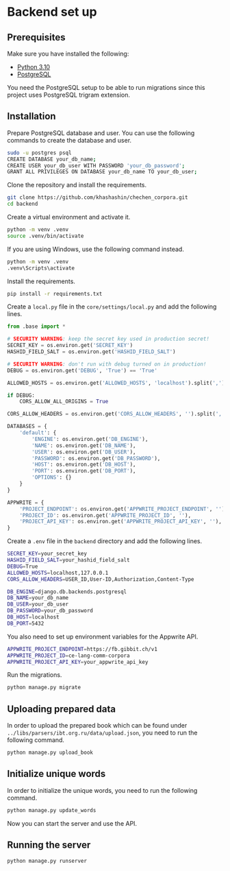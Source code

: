 # Backend set up

## Prerequisites
Make sure you have installed the following:

- [Python 3.10](https://www.python.org/downloads/)
- [PostgreSQL](https://www.postgresql.org/download/)

You need the PostgreSQL setup to be able to run migrations since this project uses PostgreSQL trigram extension.

## Installation
Prepare PostgreSQL database and user. You can use the following commands to create the database and user.
```bash
sudo -u postgres psql
CREATE DATABASE your_db_name;
CREATE USER your_db_user WITH PASSWORD 'your_db_password';
GRANT ALL PRIVILEGES ON DATABASE your_db_name TO your_db_user;
```

Clone the repository and install the requirements.

```bash
git clone https://github.com/khashashin/chechen_corpora.git
cd backend
```
Create a virtual environment and activate it.
```bash
python -m venv .venv
source .venv/bin/activate
```
If you are using Windows, use the following command instead.
```bash
python -m venv .venv
.venv\Scripts\activate
```
Install the requirements.
```bash
pip install -r requirements.txt
```
Create a `local.py` file in the `core/settings/local.py` and add the following lines.
```python
from .base import *

# SECURITY WARNING: keep the secret key used in production secret!
SECRET_KEY = os.environ.get('SECRET_KEY')
HASHID_FIELD_SALT = os.environ.get('HASHID_FIELD_SALT')

# SECURITY WARNING: don't run with debug turned on in production!
DEBUG = os.environ.get('DEBUG', 'True') == 'True'

ALLOWED_HOSTS = os.environ.get('ALLOWED_HOSTS', 'localhost').split(',')

if DEBUG:
    CORS_ALLOW_ALL_ORIGINS = True

CORS_ALLOW_HEADERS = os.environ.get('CORS_ALLOW_HEADERS', '').split(',')

DATABASES = {
    'default': {
        'ENGINE': os.environ.get('DB_ENGINE'),
        'NAME': os.environ.get('DB_NAME'),
        'USER': os.environ.get('DB_USER'),
        'PASSWORD': os.environ.get('DB_PASSWORD'),
        'HOST': os.environ.get('DB_HOST'),
        'PORT': os.environ.get('DB_PORT'),
        'OPTIONS': {}
    }
}

APPWRITE = {
    'PROJECT_ENDPOINT': os.environ.get('APPWRITE_PROJECT_ENDPOINT', ''),
    'PROJECT_ID': os.environ.get('APPWRITE_PROJECT_ID', ''),
    'PROJECT_API_KEY': os.environ.get('APPWRITE_PROJECT_API_KEY', ''),
}
```
Create a `.env` file in the `backend` directory and add the following lines.
```bash
SECRET_KEY=your_secret_key
HASHID_FIELD_SALT=your_hashid_field_salt
DEBUG=True
ALLOWED_HOSTS=localhost,127.0.0.1
CORS_ALLOW_HEADERS=USER_ID,User-ID,Authorization,Content-Type

DB_ENGINE=django.db.backends.postgresql
DB_NAME=your_db_name
DB_USER=your_db_user
DB_PASSWORD=your_db_password
DB_HOST=localhost
DB_PORT=5432
```
You also need to set up environment variables for the Appwrite API.
```bash
APPWRITE_PROJECT_ENDPOINT=https://fb.gibbit.ch/v1
APPWRITE_PROJECT_ID=ce-lang-comm-corpora
APPWRITE_PROJECT_API_KEY=your_appwrite_api_key
```
Run the migrations.
```bash
python manage.py migrate
```

## Uploading prepared data
In order to upload the prepared book which can be found under `../libs/parsers/ibt.org.ru/data/upload.json`, you need to run the following command.
```bash
python manage.py upload_book
```

## Initialize unique words
In order to initialize the unique words, you need to run the following command.
```bash
python manage.py update_words
```
Now you can start the server and use the API.

## Running the server
```bash
python manage.py runserver
```
